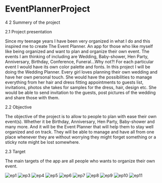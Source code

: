 # EventPlannerProject

4
2 Summery of the project

2.1 Project presentation

Since my teenage years I have been very organized in what I do and this inspired me to create The
Event Planner. An app for those who like myself like being organized and want to plan and organize
their own event. The events I am thinking of including are Wedding, Baby-shower, Hen Party,
Anniversary, Birthday, Conference, Funeral...Why not?! For each particular event I would have its
own color palette and fonts. In this project I will be doing the Wedding Planner.
Every girl loves planning their own wedding and have her own personal touch. She would have the
possibilities to manage everything from her hair and dress fitting appointments to guests list,
invitations, photos she takes for samples for the dress, hair, design etc. She would be able to send
invitation to the guests, post pictures of the wedding and share those with them.

2.2 Objective

The objective of the project is to allow to people to plan with ease their own event(s). Whether it be
Birthday, Anniversary, Hen Party, Baby-shower and many more. And it will be the Event Planner that
will help them to stay well organized and on track. They will be able to manage and have all from one
place whenever they are without worrying they might forget something or a sticky note might be lost
somewhere.

2.3 Target

The main targets of the app are all people who wants to organize their own event.

![ep1](https://user-images.githubusercontent.com/118458989/221163088-62cfa48b-261c-4645-9d80-ab8250feb52e.png)
![ep3](https://user-images.githubusercontent.com/118458989/221163212-a626eddc-71d9-4af3-b819-56368fd3547f.png)
![ep4](https://user-images.githubusercontent.com/118458989/221163229-c50f05d5-e679-4347-bc32-e52685b79e02.png)
![ep5](https://user-images.githubusercontent.com/118458989/221163238-0fe055bc-5094-4cb7-9555-d3ccda20446c.png)
![ep6](https://user-images.githubusercontent.com/118458989/221163262-f8fa5e6f-4459-49d8-8c48-4ffab0c61e30.png)
![ep7](https://user-images.githubusercontent.com/118458989/221163272-89df5b72-be2e-4eea-a7d4-35908d18f038.png)
![ep8](https://user-images.githubusercontent.com/118458989/221163288-75aa24c6-1ad8-484c-9e02-5f14b6051250.png)
![ep9](https://user-images.githubusercontent.com/118458989/221163305-95d19484-c91e-4387-92a5-d2e253b7e3b2.png)
![ep10](https://user-images.githubusercontent.com/118458989/221163321-34d2eac3-e483-484f-9072-3287358440fa.png)
![ep11](https://user-images.githubusercontent.com/118458989/221163324-f112affc-485f-46f5-8c68-e58b774f8d19.png)
